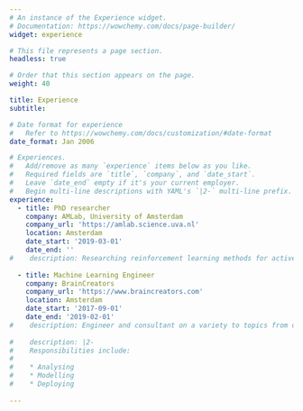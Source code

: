 ```yaml
---
# An instance of the Experience widget.
# Documentation: https://wowchemy.com/docs/page-builder/
widget: experience

# This file represents a page section.
headless: true

# Order that this section appears on the page.
weight: 40

title: Experience
subtitle:

# Date format for experience
#   Refer to https://wowchemy.com/docs/customization/#date-format
date_format: Jan 2006

# Experiences.
#   Add/remove as many `experience` items below as you like.
#   Required fields are `title`, `company`, and `date_start`.
#   Leave `date_end` empty if it's your current employer.
#   Begin multi-line descriptions with YAML's `|2-` multi-line prefix.
experience:
  - title: PhD researcher
    company: AMLab, University of Amsterdam
    company_url: 'https://amlab.science.uva.nl'
    location: Amsterdam
    date_start: '2019-03-01'
    date_end: ''
#    description: Researching reinforcement learning methods for active learning and active sensing.
        
  - title: Machine Learning Engineer
    company: BrainCreators
    company_url: 'https://www.braincreators.com'
    location: Amsterdam
    date_start: '2017-09-01'
    date_end: '2019-02-01'
#    description: Engineer and consultant on a variety to topics from object detection to NLP.
    
#    description: |2-
#    Responsibilities include:
#      
#    * Analysing
#    * Modelling
#    * Deploying
        
---
```

